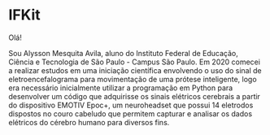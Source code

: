 # IFKit

Olá!

Sou Alysson Mesquita Avila, aluno do Instituto Federal de Educação, Ciência e Tecnologia de São Paulo - Campus São Paulo. Em 2020 comecei a realizar estudos em uma iniciação científica envolvendo o uso do sinal de eletroencefalograma para movimentação de uma prótese inteligente, logo era necessário inicialmente utilizar a programação em Python para desenvolver um código que adquirisse os sinais elétricos cerebrais a partir do dispositivo EMOTIV Epoc+, um neuroheadset que possui 14 eletrodos dispostos no couro cabeludo que permitem capturar e analisar os dados elétricos do cérebro humano para diversos fins. 
